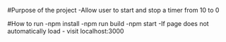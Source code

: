 #Purpose of the project
  -Allow user to start and stop a timer from 10 to 0

#How to run
  -npm install
  -npm run build
  -npm start
  -If page does not automatically load - visit localhost:3000
